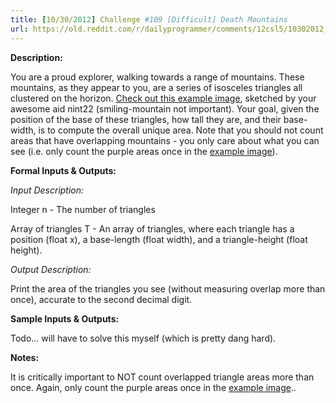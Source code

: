 ```yaml
---
title: [10/30/2012] Challenge #109 [Difficult] Death Mountains
url: https://old.reddit.com/r/dailyprogrammer/comments/12csl5/10302012_challenge_109_difficult_death_mountains/
---
```


**Description:**

You are a proud explorer, walking towards a range of mountains. These mountains, as they appear to you, are a series of isosceles triangles all clustered on the horizon. [Check out this example image](http://imgur.com/a/lyhMt), sketched by your awesome aid nint22 (smiling-mountain not important). Your goal, given the position of the base of these triangles, how tall they are, and their base-width, is to compute the overall unique area. Note that you should not count areas that have overlapping mountains - you only care about what you can see (i.e. only count the purple areas once in the [example image](http://imgur.com/a/lyhMt)).

**Formal Inputs & Outputs:**

*Input Description:*

Integer n - The number of triangles

Array of triangles T - An array of triangles, where each triangle has a position (float x), a base-length (float width), and a triangle-height (float height).

*Output Description:*

Print the area of the triangles you see (without measuring overlap more than once), accurate to the second decimal digit.

**Sample Inputs & Outputs:**

Todo... will have to solve this myself (which is pretty dang hard).

**Notes:**

It is critically important to NOT count overlapped triangle areas more than once. Again, only count the purple areas once in the [example image](http://imgur.com/a/lyhMt)..